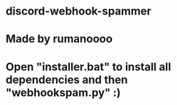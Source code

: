# discord-webhook-spammer

# Made by rumanoooo

# Open "installer.bat" to install all dependencies and then "webhookspam.py" :)
